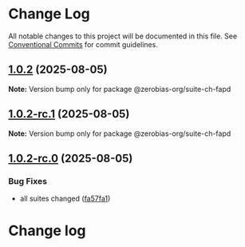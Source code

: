# Change Log

All notable changes to this project will be documented in this file.
See [Conventional Commits](https://conventionalcommits.org) for commit guidelines.

## [1.0.2](https://github.com/zerobias-org/suite/compare/@zerobias-org/suite-ch-fapd@1.0.2-rc.1...@zerobias-org/suite-ch-fapd@1.0.2) (2025-08-05)

**Note:** Version bump only for package @zerobias-org/suite-ch-fapd





## [1.0.2-rc.1](https://github.com/zerobias-org/suite/compare/@zerobias-org/suite-ch-fapd@1.0.2-rc.0...@zerobias-org/suite-ch-fapd@1.0.2-rc.1) (2025-08-05)

**Note:** Version bump only for package @zerobias-org/suite-ch-fapd





## [1.0.2-rc.0](https://github.com/zerobias-org/suite/compare/@zerobias-org/suite-ch-fapd@1.0.1...@zerobias-org/suite-ch-fapd@1.0.2-rc.0) (2025-08-05)


### Bug Fixes

* all suites changed ([fa57fa1](https://github.com/zerobias-org/suite/commit/fa57fa1af7628003297df46b2d7740fe95bd2666))





# Change log
